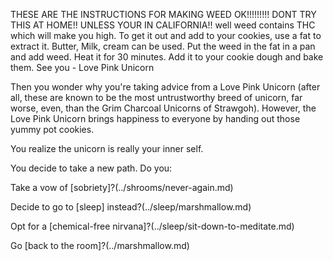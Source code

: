 THESE ARE THE INSTRUCTIONS FOR MAKING WEED OK!!!!!!!!! DONT TRY THIS AT HOME!! UNLESS YOUR IN CALIFORNIA!!
well weed contains THC which will make you high.
To get it out and add to your cookies, use a fat to extract it.
Butter, Milk, cream can be used.
Put the weed in the fat in a pan and add weed.
Heat it for 30 minutes.
Add it to your cookie dough and bake them.
See you - Love Pink Unicorn

Then you wonder why you're taking advice from a Love Pink Unicorn (after all, these are known to be
the most untrustworthy breed of unicorn, far worse, even, than the Grim Charcoal Unicorns of Strawgoh).
However, the Love Pink Unicorn brings happiness to everyone by handing out those yummy pot cookies.

You realize the unicorn is really your inner self.

You decide to take a new path. Do you:

Take a vow of [sobriety]?(../shrooms/never-again.md)

Decide to go to [sleep] instead?(../sleep/marshmallow.md)

Opt for a [chemical-free nirvana]?(../sleep/sit-down-to-meditate.md)

Go [back to the room]?(../marshmallow.md)
